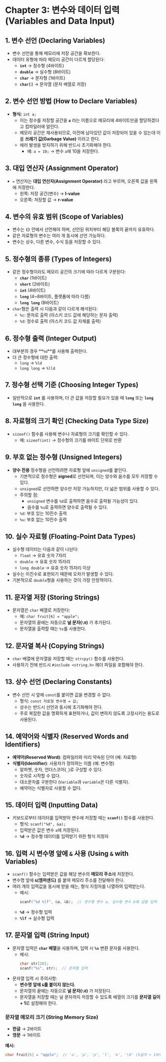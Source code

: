 # Chapter 3: 변수와 데이터 입력 (Variables and Data Input)

## 1. 변수 선언 (Declaring Variables)
- 변수 선언을 통해 메모리에 저장 공간을 확보한다.  
- 데이터 유형에 따라 메모리 공간이 다르게 할당된다:
  - **`int`** → 정수형 (4바이트)  
  - **`double`** → 실수형 (8바이트)  
  - **`char`** → 문자형 (1바이트)  
  - **`char[]`** → 문자열 (문자 배열로 저장)  

## 2. 변수 선언 방법 (How to Declare Variables)
- **형식:** `int a;`  
  - 이는 정수를 저장할 공간을 **`a`** 라는 이름으로 메모리에 4바이트만큼 할당하겠다고 컴파일러에 알린다.  
  - 메모리 공간은 재사용되므로, 이전에 남아있던 값이 저장되어 있을 수 있는데 이를 **쓰레기 값(Garbage Value)** 이라고 한다.  
  - 에러 발생을 방지하기 위해 반드시 초기화해야 한다.  
    - 예: `a = 10;` → 변수 `a`에 10을 저장한다.  

## 3. 대입 연산자 (Assignment Operator)
- `=` 연산자는 **대입 연산자(Assignment Operator)** 라고 부르며, 오른쪽 값을 왼쪽에 저장한다.  
  - 왼쪽: 저장 공간(변수) → **l-value**  
  - 오른쪽: 저장할 값 → **r-value**  

## 4. 변수의 유효 범위 (Scope of Variables)
- 변수는 **`{}`** 안에서 선언해야 하며, 선언된 위치부터 해당 블록의 끝까지 유효하다.  
- 같은 자료형의 변수는 여러 개 동시에 선언 가능하다.  
- 변수는 상수, 다른 변수, 수식 등을 저장할 수 있다.  

## 5. 정수형의 종류 (Types of Integers)
- 같은 정수형이라도 메모리 공간의 크기에 따라 다르게 구분된다:
  - **`char`** (1바이트)  
  - **`short`** (2바이트)  
  - **`int`** (4바이트)  
  - **`long`** (4~8바이트, 플랫폼에 따라 다름)  
  - **`long long`** (8바이트)  
- `char`형은 출력 시 다음과 같이 다르게 해석된다:
  - `%c`: 문자로 출력 (아스키 코드 값에 해당하는 문자 출력)  
  - `%d`: 정수로 출력 (아스키 코드 값 자체를 출력)  

## 6. 정수형 출력 (Integer Output)
- 대부분의 경우 **`%d`**를 사용해 출력한다.  
- 더 큰 정수형에 대한 출력:
  - `long` → `%ld`  
  - `long long` → `%lld`  

## 7. 정수형 선택 기준 (Choosing Integer Types)
- 일반적으로 **`int`** 를 사용하며, 더 큰 값을 저장할 필요가 있을 때 **`long`** 또는 **`long long`** 을 사용한다.  

## 8. 자료형의 크기 확인 (Checking Data Type Size)
- `sizeof()` 함수를 사용해 변수나 자료형의 크기를 확인할 수 있다.  
  - 예: `sizeof(int)` → 정수형의 크기를 바이트 단위로 반환  

## 9. 부호 없는 정수형 (Unsigned Integers)
- **양수 전용** 정수형을 선언하려면 자료형 앞에 `unsigned`를 붙인다.  
  - 기본적으로 정수형은 **signed**로 선언되며, 이는 양수와 음수를 모두 저장할 수 있다.  
  - `unsigned`로 선언하면 양수만 저장 가능하지만, 더 넓은 범위를 사용할 수 있다.  
  - 주의할 점:  
    - `unsigned` 변수를 `%d`로 출력하면 음수로 출력될 가능성이 있다.  
    - 음수를 `%u`로 출력하면 양수로 출력될 수 있다.  
  - `%d`: 부호 있는 10진수 출력  
  - `%u`: 부호 없는 10진수 출력  

## 10. 실수 자료형 (Floating-Point Data Types)
- 실수형 데이터는 다음과 같이 나뉜다:
  - `float` → 유효 숫자 7자리  
  - `double` → 유효 숫자 15자리  
  - `long double` → 유효 숫자 15자리 이상  
- 실수는 이진수로 표현되기 때문에 오차가 발생할 수 있다.  
- 기본적으로 `double`형을 사용하는 것이 가장 안정적이다.  

## 11. 문자열 저장 (Storing Strings)
- 문자열은 `char` 배열로 저장한다:  
  - 예: `char fruit[6] = "apple";`  
  - 문자열의 끝에는 자동으로 **널 문자(`\0`)** 가 추가된다.  
  - 문자열을 출력할 때는 `%s`를 사용한다.  

## 12. 문자열 복사 (Copying Strings)
- `char` 배열에 문자열을 저장할 때는 `strcpy()` 함수를 사용한다.  
- 사용하기 전에 반드시 `#include <string.h>` 헤더 파일을 포함해야 한다.  

## 13. 상수 선언 (Declaring Constants)
- 변수 선언 시 앞에 `const`를 붙이면 값을 변경할 수 없다.  
  - 형식: `const 자료형 변수명 = 값;`  
  - 상수는 반드시 선언과 동시에 초기화해야 한다.  
  - 주로 복잡한 값을 명확하게 표현하거나, 값이 변하지 않도록 고정시키는 용도로 사용된다.  

## 14. 예약어와 식별자 (Reserved Words and Identifiers)
- **예약어(Reserved Word)**: 컴파일러와 미리 약속된 단어 (예: 자료형)  
- **식별자(Identifier)**: 사용자가 정의하는 이름 (예: 변수명)  
  - 알파벳, 숫자, 언더스코어(`_`)로 구성할 수 있다.  
  - 숫자로 시작할 수 없다.  
  - 대소문자를 구분한다 (`Variable`과 `variable`은 다른 식별자).  
  - 예약어는 식별자로 사용할 수 없다.  

## 15. 데이터 입력 (Inputting Data)

- 키보드로부터 데이터를 입력받아 변수에 저장할 때는 **`scanf()`** 함수를 사용한다.  
  - 형식: `scanf("%d", &a);`  
  - 입력받은 값은 변수 `a`에 저장된다.  
  - **`%d`** → 정수형 데이터를 입력받기 위한 형식 지정자  

## 16. 입력 시 변수명 앞에 `&` 사용 (Using `&` with Variables)

- `scanf()` 함수는 입력받은 값을 해당 변수의 **메모리 주소**에 저장한다.  
- 변수명 앞에 **`&`(엠퍼샌드)** 를 붙여 메모리 주소를 전달해야 한다.  
- 여러 개의 입력값을 동시에 받을 때는, 형식 지정자를 나열하여 입력받는다.  
  - 예시:  
    ```c
    scanf("%d %lf", &a, &b);  // 정수형 변수 a, 실수형 변수 b에 값을 입력
    ```
  - **`%d`** → 정수형 입력  
  - **`%lf`** → 실수형 입력  

## 17. 문자열 입력 (String Input)

- 문자열 입력은 **`char` 배열**을 사용하며, 입력 시 **`%s`** 변환 문자를 사용한다.  
  - 예시:  
    ```c
    char str[20];
    scanf("%s", str);  // 문자열 입력
    ```
- 문자열 입력 시 주의사항:  
  - **변수명 앞에 `&`를 붙이지 않는다.**  
  - 문자열의 끝에는 자동으로 **널 문자(`\0`)** 가 저장된다.  
  - 문자열을 저장할 때는 널 문자까지 저장할 수 있도록 배열의 크기를 **문자열 길이 + 1**로 설정해야 한다.  

### 문자열 메모리 크기 (String Memory Size)
- **한글** → 2바이트  
- **영문** → 1바이트  

**예시:**  
```c
char fruit[6] = "apple";  // 'a', 'p', 'p', 'l', 'e', '\0' (5글자 + 1바이트)
